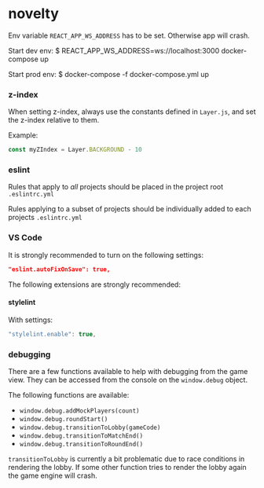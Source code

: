 # novelty

Env variable `REACT_APP_WS_ADDRESS` has to be set. 
Otherwise app will crash.

Start dev env:
$ REACT_APP_WS_ADDRESS=ws://localhost:3000 docker-compose up

Start prod env:
$ docker-compose -f docker-compose.yml up

### z-index

When setting z-index, always use the constants defined in `Layer.js`, and set the z-index relative to them.

Example:

```js
const myZIndex = Layer.BACKGROUND - 10
```

### eslint

Rules that apply to _all_ projects should be placed in the project root `.eslintrc.yml`

Rules applying to a subset of projects should be individually added to each projects `.eslintrc.yml`

### VS Code

It is strongly recommended to turn on the following settings:

```json
"eslint.autoFixOnSave": true,
```

The following extensions are strongly recommended:

#### stylelint

With settings:

```js
"stylelint.enable": true,
```

### debugging
There are a few functions available to help with debugging from the game view.
They can be accessed from the console on the `window.debug` object.

The following functions are available:

* `window.debug.addMockPlayers(count)`
* `window.debug.roundStart()`
* `window.debug.transitionToLobby(gameCode)`
* `window.debug.transitionToMatchEnd()`
* `window.debug.transitionToRoundEnd()`

`transitionToLobby` is currently a bit problematic due to race conditions in rendering the lobby.
If some other function tries to render the lobby again the game engine will crash.
